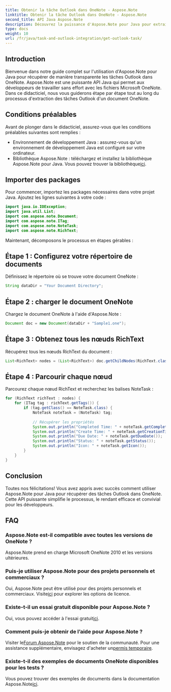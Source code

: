 ```yaml
---
title: Obtenir la tâche Outlook dans OneNote - Aspose.Note
linktitle: Obtenir la tâche Outlook dans OneNote - Aspose.Note
second_title: API Java Aspose.Note
description: Découvrez la puissance d'Aspose.Note pour Java pour extraire sans effort les tâches Outlook de OneNote. Suivez notre guide étape par étape et améliorez vos capacités de traitement de documents.
type: docs
weight: 10
url: /fr/java/task-and-outlook-integration/get-outlook-task/
---
```

## Introduction
Bienvenue dans notre guide complet sur l'utilisation d'Aspose.Note pour Java pour récupérer de manière transparente les tâches Outlook dans OneNote. Aspose.Note est une puissante API Java qui permet aux développeurs de travailler sans effort avec les fichiers Microsoft OneNote. Dans ce didacticiel, nous vous guiderons étape par étape tout au long du processus d'extraction des tâches Outlook d'un document OneNote.
## Conditions préalables
Avant de plonger dans le didacticiel, assurez-vous que les conditions préalables suivantes sont remplies :
- Environnement de développement Java : assurez-vous qu'un environnement de développement Java est configuré sur votre ordinateur.
-  Bibliothèque Aspose.Note : téléchargez et installez la bibliothèque Aspose.Note pour Java. Vous pouvez trouver la bibliothèque[ici](https://releases.aspose.com/note/java/).
## Importer des packages
Pour commencer, importez les packages nécessaires dans votre projet Java. Ajoutez les lignes suivantes à votre code :
```java
import java.io.IOException;
import java.util.List;
import com.aspose.note.Document;
import com.aspose.note.ITag;
import com.aspose.note.NoteTask;
import com.aspose.note.RichText;

```
Maintenant, décomposons le processus en étapes gérables :
## Étape 1 : Configurez votre répertoire de documents
Définissez le répertoire où se trouve votre document OneNote :
```java
String dataDir = "Your Document Directory";
```
## Étape 2 : charger le document OneNote
Chargez le document OneNote à l'aide d'Aspose.Note :
```java
Document doc = new Document(dataDir + "Sample1.one");
```
## Étape 3 : Obtenez tous les nœuds RichText
Récupérez tous les nœuds RichText du document :
```java
List<RichText> nodes = (List<RichText>) doc.getChildNodes(RichText.class);
```
## Étape 4 : Parcourir chaque nœud
Parcourez chaque nœud RichText et recherchez les balises NoteTask :
```java
for (RichText richText : nodes) {
    for (ITag tag : richText.getTags()) {
        if (tag.getClass() == NoteTask.class) {
            NoteTask noteTask = (NoteTask) tag;
            
            // Récupérer les propriétés
            System.out.println("Completed Time: " + noteTask.getCompletedTime());
            System.out.println("Create Time: " + noteTask.getCreationTime());
            System.out.println("Due Date: " + noteTask.getDueDate());
            System.out.println("Status: " + noteTask.getStatus());
            System.out.println("Icon: " + noteTask.getIcon());
        }
    }
}
```
## Conclusion
Toutes nos félicitations! Vous avez appris avec succès comment utiliser Aspose.Note pour Java pour récupérer des tâches Outlook dans OneNote. Cette API puissante simplifie le processus, le rendant efficace et convivial pour les développeurs.
## FAQ
### Aspose.Note est-il compatible avec toutes les versions de OneNote ?
Aspose.Note prend en charge Microsoft OneNote 2010 et les versions ultérieures.
### Puis-je utiliser Aspose.Note pour des projets personnels et commerciaux ?
 Oui, Aspose.Note peut être utilisé pour des projets personnels et commerciaux. Visite[ici](https://purchase.aspose.com/buy) pour explorer les options de licence.
### Existe-t-il un essai gratuit disponible pour Aspose.Note ?
 Oui, vous pouvez accéder à l'essai gratuit[ici](https://releases.aspose.com/).
### Comment puis-je obtenir de l’aide pour Aspose.Note ?
 Visiter le[Forum Aspose.Note](https://forum.aspose.com/c/note/28) pour le soutien de la communauté. Pour une assistance supplémentaire, envisagez d'acheter un[permis temporaire](https://purchase.aspose.com/temporary-license/).
### Existe-t-il des exemples de documents OneNote disponibles pour les tests ?
 Vous pouvez trouver des exemples de documents dans la documentation Aspose.Note[ici](https://reference.aspose.com/note/java/).